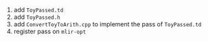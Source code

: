 1. add `ToyPassed.td`
2. add `ToyPassed.h`
3. add `ConvertToyToArith.cpp` to implement the pass of `ToyPassed.td`
4. register pass on `mlir-opt`
